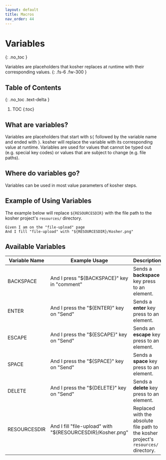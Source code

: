 ```yaml
---
layout: default
title: Macros 
nav_order: 44
---
```


# Variables
{: .no_toc }

Variables are placeholders that kosher replaces at runtime with their corresponding values.
{: .fs-6 .fw-300 }

## Table of Contents
{: .no_toc .text-delta }

1. TOC
{:toc}

## What are variables?

Variables are placeholders that start with `${` followed by the variable name and ended with `}`. kosher will replace the variable with its corresponding value at runtime. Variables are used for values that cannot be typed out (e.g. special key codes) or values that are subject to change (e.g. file paths).

## Where do variables go?

Variables can be used in most value parameters of kosher steps.

## Example of Using Variables
The example below will replace `${RESOURCESDIR}` with the file path to the kosher project's `resources/` directory.

```gherkin
Given I am on the "file-upload" page
And I fill "file-upload" with "${RESOURCESDIR}/Kosher.png"
```

## Available Variables

| Variable Name | Example Usage                                              | Description                                                                          |
| ------------- | ---------------------------------------------------------- | ------------------------------------------------------------------------------------ |
| BACKSPACE     | And I press "${BACKSPACE}" key in "comment"                | Sends a **backspace** key press to an element.                                       |
| ENTER         | And I press the "${ENTER}" key on "Send"                   | Sends a **enter** key press to an element.                                           |
| ESCAPE        | And I press the "${ESCAPE}" key on "Send"                  | Sends an **escape** key press to an element.                                         |
| SPACE         | And I press the "${SPACE}" key on "Send"                   | Sends a **space** key press to an element.                                           |
| DELETE        | And I press the "${DELETE}" key on "Send"                  | Sends a **delete** key press to an element.                                          |
| RESOURCESDIR  | And I fill "file-upload" with "${RESOURCESDIR}/Kosher.png" | Replaced with the absolute file path to the kosher project's `resources/` directory. |